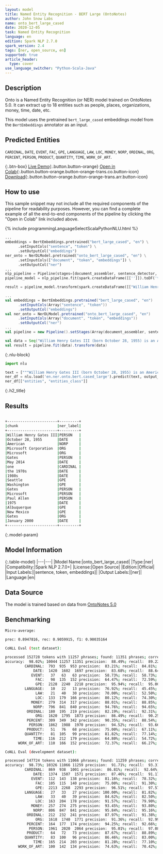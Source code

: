 ```yaml
---
layout: model
title: Named Entity Recognition - BERT Large (OntoNotes)
author: John Snow Labs
name: onto_bert_large_cased
date: 2020-12-05
task: Named Entity Recognition
language: en
edition: Spark NLP 2.7.0
spark_version: 2.4
tags: [ner, open_source, en]
supported: true
article_header:
  type: cover
use_language_switcher: "Python-Scala-Java"
---
```


## Description

Onto is a Named Entity Recognition (or NER) model trained on OntoNotes 5.0. It can extract up to 18 entities such as people, places, organizations, money, time, date, etc.

This model uses the pretrained `bert_large_cased` embeddings model from the `BertEmbeddings` annotator as an input.

## Predicted Entities

`CARDINAL`, `DATE`, `EVENT`, `FAC`, `GPE`, `LANGUAGE`, `LAW`, `LOC`, `MONEY`, `NORP`, `ORDINAL`, `ORG`, `PERCENT`, `PERSON`, `PRODUCT`, `QUANTITY`, `TIME`, `WORK_OF_ART`.

{:.btn-box}
[Live Demo](https://demo.johnsnowlabs.com/public/NER_EN_18){:.button.button-orange}
[Open in Colab](https://colab.research.google.com/github/JohnSnowLabs/spark-nlp-workshop/blob/master/tutorials/streamlit_notebooks/NER_EN.ipynb){:.button.button-orange.button-orange-trans.co.button-icon}
[Download](https://s3.amazonaws.com/auxdata.johnsnowlabs.com/public/models/onto_bert_large_cased_en_2.7.0_2.4_1607198127113.zip){:.button.button-orange.button-orange-trans.arr.button-icon}

## How to use

This sample snippet may not include all the required components of the pipeline for readability purposes. However, you can find a complete example of all the end-to-end components of the pipeline by clicking the "Open in Colab" link included above.



<div class="tabs-box" markdown="1">
{% include programmingLanguageSelectScalaPythonNLU.html %}

```python
...
embeddings = BertEmbeddings.pretrained("bert_large_cased", "en") \
      .setInputCols("sentence", "token") \
      .setOutputCol("embeddings")
ner_onto = NerDLModel.pretrained("onto_bert_large_cased", "en") \
      .setInputCols(["document", "token", "embeddings"]) \
      .setOutputCol("ner")
...        
nlp_pipeline = Pipeline(stages=[document_assembler, sentence_detector, tokenizer, embeddings, ner_onto, ner_converter])
pipeline_model = nlp_pipeline.fit(spark.createDataFrame([['']]).toDF('text'))

result = pipeline_model.transform(spark.createDataFrame([["William Henry Gates III (born October 28, 1955) is an American business magnate, software developer, investor, and philanthropist. He is best known as the co-founder of Microsoft Corporation. During his career at Microsoft, Gates held the positions of chairman, chief executive officer (CEO), president and chief software architect, while also being the largest individual shareholder until May 2014. He is one of the best-known entrepreneurs and pioneers of the microcomputer revolution of the 1970s and 1980s. Born and raised in Seattle, Washington, Gates co-founded Microsoft with childhood friend Paul Allen in 1975, in Albuquerque, New Mexico; it went on to become the world's largest personal computer software company. Gates led the company as chairman and CEO until stepping down as CEO in January 2000, but he remained chairman and became chief software architect. During the late 1990s, Gates had been criticized for his business tactics, which have been considered anti-competitive. This opinion has been upheld by numerous court rulings. In June 2006, Gates announced that he would be transitioning to a part-time role at Microsoft and full-time work at the Bill & Melinda Gates Foundation, the private charitable foundation that he and his wife, Melinda Gates, established in 2000. He gradually transferred his duties to Ray Ozzie and Craig Mundie. He stepped down as chairman of Microsoft in February 2014 and assumed a new post as technology adviser to support the newly appointed CEO Satya Nadella."]], ["text"]))
```

```scala
...
val embeddings = BertEmbeddings.pretrained("bert_large_cased", "en")
      .setInputCols(Array("sentence", "token"))
      .setOutputCol("embeddings")
val ner_onto = NerDLModel.pretrained("onto_bert_large_cased", "en")
      .setInputCols(Array("document", "token", "embeddings"))
      .setOutputCol("ner")
...
val pipeline = new Pipeline().setStages(Array(document_assembler, sentence_detector, tokenizer, embeddings, ner_onto, ner_converter))

val data = Seq("William Henry Gates III (born October 28, 1955) is an American business magnate, software developer, investor, and philanthropist. He is best known as the co-founder of Microsoft Corporation. During his career at Microsoft, Gates held the positions of chairman, chief executive officer (CEO), president and chief software architect, while also being the largest individual shareholder until May 2014. He is one of the best-known entrepreneurs and pioneers of the microcomputer revolution of the 1970s and 1980s. Born and raised in Seattle, Washington, Gates co-founded Microsoft with childhood friend Paul Allen in 1975, in Albuquerque, New Mexico; it went on to become the world's largest personal computer software company. Gates led the company as chairman and CEO until stepping down as CEO in January 2000, but he remained chairman and became chief software architect. During the late 1990s, Gates had been criticized for his business tactics, which have been considered anti-competitive. This opinion has been upheld by numerous court rulings. In June 2006, Gates announced that he would be transitioning to a part-time role at Microsoft and full-time work at the Bill & Melinda Gates Foundation, the private charitable foundation that he and his wife, Melinda Gates, established in 2000. He gradually transferred his duties to Ray Ozzie and Craig Mundie. He stepped down as chairman of Microsoft in February 2014 and assumed a new post as technology adviser to support the newly appointed CEO Satya Nadella.").toDF("text")
val result = pipeline.fit(data).transform(data)
```

{:.nlu-block}
```python
import nlu

text = ["""William Henry Gates III (born October 28, 1955) is an American business magnate, software developer, investor, and philanthropist. He is best known as the co-founder of Microsoft Corporation. During his career at Microsoft, Gates held the positions of chairman, chief executive officer (CEO), president and chief software architect, while also being the largest individual shareholder until May 2014. He is one of the best-known entrepreneurs and pioneers of the microcomputer revolution of the 1970s and 1980s. Born and raised in Seattle, Washington, Gates co-founded Microsoft with childhood friend Paul Allen in 1975, in Albuquerque, New Mexico; it went on to become the world's largest personal computer software company. Gates led the company as chairman and CEO until stepping down as CEO in January 2000, but he remained chairman and became chief software architect. During the late 1990s, Gates had been criticized for his business tactics, which have been considered anti-competitive. This opinion has been upheld by numerous court rulings. In June 2006, Gates announced that he would be transitioning to a part-time role at Microsoft and full-time work at the Bill & Melinda Gates Foundation, the private charitable foundation that he and his wife, Melinda Gates, established in 2000. He gradually transferred his duties to Ray Ozzie and Craig Mundie. He stepped down as chairman of Microsoft in February 2014 and assumed a new post as technology adviser to support the newly appointed CEO Satya Nadella."""]
ner_df = nlu.load('en.ner.onto.bert.cased_large').predict(text, output_level='chunk')
ner_df[["entities", "entities_class"]]
```

</div>

{:.h2_title}
## Results

```bash

+-----------------------+---------+
|chunk                  |ner_label|
+-----------------------+---------+
|William Henry Gates III|PERSON   |
|October 28, 1955       |DATE     |
|American               |NORP     |
|Microsoft Corporation  |ORG      |
|Microsoft              |ORG      |
|Gates                  |PERSON   |
|May 2014               |DATE     |
|one                    |CARDINAL |
|the 1970s              |DATE     |
|1980s                  |DATE     |
|Seattle                |GPE      |
|Washington             |GPE      |
|Gates                  |PERSON   |
|Microsoft              |PERSON   |
|Paul Allen             |PERSON   |
|1975                   |DATE     |
|Albuquerque            |GPE      |
|New Mexico             |GPE      |
|Gates                  |ORG      |
|January 2000           |DATE     |
+-----------------------+---------+

```

{:.model-param}
## Model Information

{:.table-model}
|---|---|
|Model Name:|onto_bert_large_cased|
|Type:|ner|
|Compatibility:|Spark NLP 2.7.0+|
|License:|Open Source|
|Edition:|Official|
|Input Labels:|[sentence, token, embeddings]|
|Output Labels:|[ner]|
|Language:|en|

## Data Source

The model is trained based on data from [OntoNotes 5.0](https://catalog.ldc.upenn.edu/LDC2013T19)

## Benchmarking

```bash
Micro-average:

prec: 0.8947816, rec: 0.9059915, f1: 0.90035164

CoNLL Eval (test dataset):

processed 152728 tokens with 11257 phrases; found: 11351 phrases; correct: 10044.
accuracy:  98.02%; 10044 11257 11351 precision:  88.49%; recall:  89.22%; FB1:  88.85
         CARDINAL:  793  935  953 precision:  83.21%; recall:  84.81%; FB1:  84.00  953
             DATE:  1420  1602  1697 precision:  83.68%; recall:  88.64%; FB1:  86.09  1697
            EVENT:   37   63   63 precision:  58.73%; recall:  58.73%; FB1:  58.73  63
              FAC:   98  135  152 precision:  64.47%; recall:  72.59%; FB1:  68.29  152
              GPE:  2128  2240  2218 precision:  95.94%; recall:  95.00%; FB1:  95.47  2218
         LANGUAGE:   10   22   13 precision:  76.92%; recall:  45.45%; FB1:  57.14  13
              LAW:   21   40   30 precision:  70.00%; recall:  52.50%; FB1:  60.00  30
              LOC:  133  179  166 precision:  80.12%; recall:  74.30%; FB1:  77.10  166
            MONEY:  279  314  317 precision:  88.01%; recall:  88.85%; FB1:  88.43  317
             NORP:  796  841  840 precision:  94.76%; recall:  94.65%; FB1:  94.71  840
          ORDINAL:  180  195  219 precision:  82.19%; recall:  92.31%; FB1:  86.96  219
              ORG:  1620  1795  1873 precision:  86.49%; recall:  90.25%; FB1:  88.33  1873
          PERCENT:  309  349  342 precision:  90.35%; recall:  88.54%; FB1:  89.44  342
           PERSON:  1862  1988  1970 precision:  94.52%; recall:  93.66%; FB1:  94.09  1970
          PRODUCT:   51   76   68 precision:  75.00%; recall:  67.11%; FB1:  70.83  68
         QUANTITY:   81  105   99 precision:  81.82%; recall:  77.14%; FB1:  79.41  99
             TIME:  116  212  179 precision:  64.80%; recall:  54.72%; FB1:  59.34  179
      WORK_OF_ART:  110  166  152 precision:  72.37%; recall:  66.27%; FB1:  69.18  152

CoNLL Eval (development dataset):

processed 147724 tokens with 11066 phrases; found: 11259 phrases; correct: 10326.
accuracy:  98.73%; 10326 11066 11259 precision:  91.71%; recall:  93.31%; FB1:  92.51
         CARDINAL:  869  938  1001 precision:  86.81%; recall:  92.64%; FB1:  89.63  1001
             DATE:  1374  1507  1571 precision:  87.46%; recall:  91.17%; FB1:  89.28  1571
            EVENT:  112  143  138 precision:  81.16%; recall:  78.32%; FB1:  79.72  138
              FAC:  105  115  140 precision:  75.00%; recall:  91.30%; FB1:  82.35  140
              GPE:  2213  2268  2293 precision:  96.51%; recall:  97.57%; FB1:  97.04  2293
         LANGUAGE:   27   33   27 precision: 100.00%; recall:  81.82%; FB1:  90.00  27
              LAW:   33   40   39 precision:  84.62%; recall:  82.50%; FB1:  83.54  39
              LOC:  163  204  178 precision:  91.57%; recall:  79.90%; FB1:  85.34  178
            MONEY:  257  274  275 precision:  93.45%; recall:  93.80%; FB1:  93.62  275
             NORP:  806  847  841 precision:  95.84%; recall:  95.16%; FB1:  95.50  841
          ORDINAL:  212  232  241 precision:  87.97%; recall:  91.38%; FB1:  89.64  241
              ORG:  1618  1740  1771 precision:  91.36%; recall:  92.99%; FB1:  92.17  1771
          PERCENT:  164  177  174 precision:  94.25%; recall:  92.66%; FB1:  93.45  174
           PERSON:  1961  2020  2064 precision:  95.01%; recall:  97.08%; FB1:  96.03  2064
          PRODUCT:   64   72   73 precision:  87.67%; recall:  88.89%; FB1:  88.28  73
         QUANTITY:   83  100   96 precision:  86.46%; recall:  83.00%; FB1:  84.69  96
             TIME:  165  214  203 precision:  81.28%; recall:  77.10%; FB1:  79.14  203
      WORK_OF_ART:  100  142  134 precision:  74.63%; recall:  70.42%; FB1:  72.46  134

```
